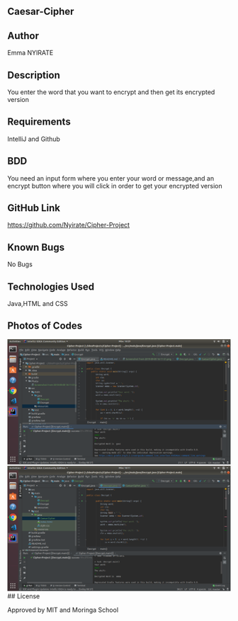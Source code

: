 ##  Caesar-Cipher

##  Author 

Emma NYIRATE

##  Description

 You enter the word that you want to encrypt and then get its encrypted version
 
 ##  Requirements
 
 IntelliJ and Github
 
 ##  BDD
 
 You need an input form where you enter your word or message,and an encrypt button where you will click in order to get your encrypted version
 
 ##  GitHub Link
  https://github.com/Nyirate/Cipher-Project
  
 ## Known Bugs
 
 No Bugs
 
 ##  Technologies Used
 
 Java,HTML and CSS
 
 ## Photos of Codes 
 
 <img src="Photo/cipher.png">
 <img src="Photo/caesar.png">
 ## License
 
Approved by MIT and Moringa School
